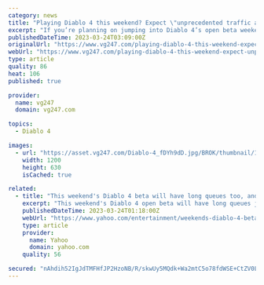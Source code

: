 ```yaml
---
category: news
title: "Playing Diablo 4 this weekend? Expect \"unprecedented traffic and queues\""
excerpt: "If you’re planning on jumping into Diablo 4’s open beta weekend today, Blizzard has detailed exactly what players should expect, and it’s “unprecedented queue times and traffic”. It’s not great for ..."
publishedDateTime: 2023-03-24T03:09:00Z
originalUrl: "https://www.vg247.com/playing-diablo-4-this-weekend-expect-unprecedented-traffic-and-queues"
webUrl: "https://www.vg247.com/playing-diablo-4-this-weekend-expect-unprecedented-traffic-and-queues"
type: article
quality: 86
heat: 106
published: true

provider:
  name: vg247
  domain: vg247.com

topics:
  - Diablo 4

images:
  - url: "https://asset.vg247.com/Diablo-4_fDYh9dD.jpg/BROK/thumbnail/1200x630/Diablo-4_fDYh9dD.jpg"
    width: 1200
    height: 630
    isCached: true

related:
  - title: "This weekend's Diablo 4 beta will have long queues too, and Blizzard says that's intentional"
    excerpt: "This weekend's Diablo 4 open beta will have long queues just like last weekend's test, Blizzard has confirmed. In case you weren't around for Diablo 4's early access beta, there were very long queues ..."
    publishedDateTime: 2023-03-24T01:18:00Z
    webUrl: "https://www.yahoo.com/entertainment/weekends-diablo-4-beta-long-234032244.html"
    type: article
    provider:
      name: Yahoo
      domain: yahoo.com
    quality: 56

secured: "nAhdih52IgJdTMFHfJP2HzoNB/R/skwUy5MQdk+Wa2mtC5o78fdWSE+CtZV0LHjo8udvXrfotsI36nuZqWQxtDuNHJ1UolW1+YSQAU41eIk3d2kllLHaij1uvaAbaBRBscacHglf62xemHp41PJ+4TAfiSAuokgxnI9AkmWJf/sSzigN0hy4Zzoy4X29zs/7iQ+1Tc7JAMHAi+o6bxtvXzH4NvcY6kMwYcazDnbaidUkHj3wgaFv7Ji/j9TGd5uyi++XleouK1zRTE1hWjYms8m+pt0qp4XboGEMMpEc9hL0zoQ0/R32RbLq5i3RjeZ4snrBKc8iDdEnBg09PWVZzqLn2K4ZAwlt/7SIKaqE9cI=;cU+MdsJew5A/GR1dshiOJQ=="
---
```


